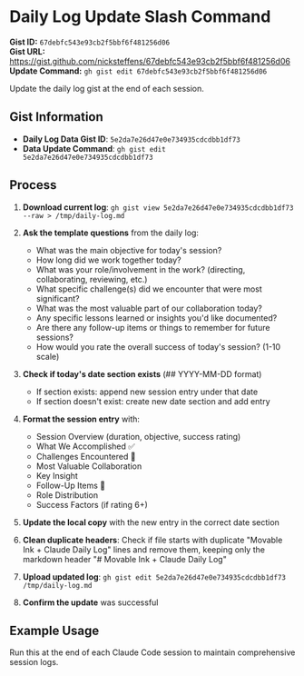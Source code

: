 # Daily Log Update Slash Command

**Gist ID:** `67debfc543e93cb2f5bbf6f481256d06`  
**Gist URL:** https://gist.github.com/nicksteffens/67debfc543e93cb2f5bbf6f481256d06  
**Update Command:** `gh gist edit 67debfc543e93cb2f5bbf6f481256d06`

Update the daily log gist at the end of each session.

## Gist Information
- **Daily Log Data Gist ID**: `5e2da7e26d47e0e734935cdcdbb1df73`
- **Data Update Command**: `gh gist edit 5e2da7e26d47e0e734935cdcdbb1df73`

## Process
1. **Download current log**: `gh gist view 5e2da7e26d47e0e734935cdcdbb1df73 --raw > /tmp/daily-log.md`

2. **Ask the template questions** from the daily log:
   - What was the main objective for today's session?
   - How long did we work together today?
   - What was your role/involvement in the work? (directing, collaborating, reviewing, etc.)
   - What specific challenge(s) did we encounter that were most significant?
   - What was the most valuable part of our collaboration today?
   - Any specific lessons learned or insights you'd like documented?
   - Are there any follow-up items or things to remember for future sessions?
   - How would you rate the overall success of today's session? (1-10 scale)

3. **Check if today's date section exists** (## YYYY-MM-DD format)
   - If section exists: append new session entry under that date
   - If section doesn't exist: create new date section and add entry

4. **Format the session entry** with:
   - Session Overview (duration, objective, success rating)
   - What We Accomplished ✅
   - Challenges Encountered 🔧 
   - Most Valuable Collaboration
   - Key Insight
   - Follow-Up Items 📝
   - Role Distribution
   - Success Factors (if rating 6+)

5. **Update the local copy** with the new entry in the correct date section

6. **Clean duplicate headers**: Check if file starts with duplicate "Movable Ink + Claude Daily Log" lines and remove them, keeping only the markdown header "# Movable Ink + Claude Daily Log"

7. **Upload updated log**: `gh gist edit 5e2da7e26d47e0e734935cdcdbb1df73 /tmp/daily-log.md`

8. **Confirm the update** was successful

## Example Usage
Run this at the end of each Claude Code session to maintain comprehensive session logs.
